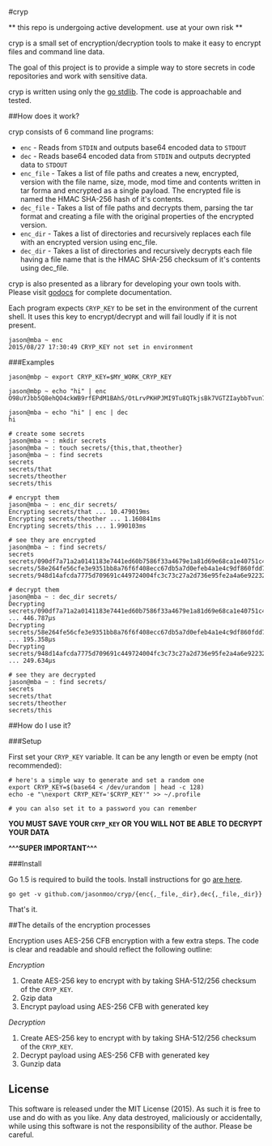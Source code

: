#cryp

** this repo is undergoing active development.  use at your own risk **

cryp is a small set of encryption/decryption tools to make it easy to encrypt files and command line data.

The goal of this project is to provide a simple way to store secrets in code repositories and
work with sensitive data.

cryp is written using only the [go stdlib](http://golang.org/pkg/). The code is approachable and tested.

##How does it work?

cryp consists of 6 command line programs:

 * `enc` - Reads from `STDIN` and outputs base64 encoded data to `STDOUT`
 * `dec` - Reads base64 encoded data from `STDIN` and outputs decrypted data to `STDOUT`
 * `enc_file` - Takes a list of file paths and creates a new, encrypted, version with the
                file name, size, mode, mod time and contents written in tar forma and
                encrypted as a single payload. The encrypted file is named the HMAC SHA-256 hash
                of it's contents.
 * `dec_file` - Takes a list of file paths and decrypts them, parsing the tar format and creating
                a file with the original properties of the encrypted version.
 * `enc_dir` - Takes a list of directories and recursively replaces each file with an encrypted
               version using enc_file.
 * `dec_dir` - Takes a list of directories and recursively decrypts each file having a file
               name that is the HMAC SHA-256 checksum of it's contents using dec_file.

cryp is also presented as a library for developing your own tools with.
Please visit [godocs](https://godoc.org/github.com/jasonmoo/cryp) for complete documentation.

Each program expects `CRYP_KEY` to be set in the environment of the current shell.  It
uses this key to encrypt/decrypt and will fail loudly if it is not present.

	jason@mba ~ enc
	2015/08/27 17:30:49 CRYP_KEY not set in environment

###Examples

	jason@mbp ~ export CRYP_KEY=$MY_WORK_CRYP_KEY

	jason@mbp ~ echo "hi" | enc
	O98uYJbb5Q8ehQO4ckWB9rfEPdM1BAhS/OtLrvPKHPJMI9Tu8QTkjsBk7VGTZIaybbTvun7qrwvpbSh7mRtY7Iwq3Std+fRMGBaIUOI=

	jason@mba ~ echo "hi" | enc | dec
	hi

	# create some secrets
	jason@mba ~ : mkdir secrets
	jason@mba ~ : touch secrets/{this,that,theother}
	jason@mba ~ : find secrets
	secrets
	secrets/that
	secrets/theother
	secrets/this

	# encrypt them
	jason@mba ~ : enc_dir secrets/
	Encrypting secrets/that ... 10.479019ms
	Encrypting secrets/theother ... 1.160841ms
	Encrypting secrets/this ... 1.990103ms

	# see they are encrypted
	jason@mba ~ : find secrets/
	secrets
	secrets/090df7a71a2a0141183e7441ed60b7586f33a4679e1a81d69e68ca1e40751c4a
	secrets/58e264fe56cfe3e9351bb8a76f6f408ecc67db5a7d0efeb4a1e4c9df860fdd7d
	secrets/948d14afcda7775d709691c449724004fc3c73c27a2d736e95fe2a4a6e922328

	# decrypt them
	jason@mba ~ : dec_dir secrets/
	Decrypting secrets/090df7a71a2a0141183e7441ed60b7586f33a4679e1a81d69e68ca1e40751c4a ... 446.787µs
	Decrypting secrets/58e264fe56cfe3e9351bb8a76f6f408ecc67db5a7d0efeb4a1e4c9df860fdd7d ... 195.358µs
	Decrypting secrets/948d14afcda7775d709691c449724004fc3c73c27a2d736e95fe2a4a6e922328 ... 249.634µs

	# see they are decrypted
	jason@mba ~ : find secrets/
	secrets
	secrets/that
	secrets/theother
	secrets/this


##How do I use it?

###Setup

First set your `CRYP_KEY` variable.  It can be any length or even be empty (not recommended):

	# here's a simple way to generate and set a random one
	export CRYP_KEY=$(base64 < /dev/urandom | head -c 128)
	echo -e "\nexport CRYP_KEY='$CRYP_KEY'" >> ~/.profile

	# you can also set it to a password you can remember

**YOU MUST SAVE YOUR `CRYP_KEY` OR YOU WILL NOT BE ABLE TO DECRYPT YOUR DATA**

**^^^SUPER IMPORTANT^^^**


###Install

Go 1.5 is required to build the tools.  Install instructions for go [are here](https://golang.org/doc/install).

	go get -v github.com/jasonmoo/cryp/{enc{,_file,_dir},dec{,_file,_dir}}

That's it.

##The details of the encryption processes

Encryption uses AES-256 CFB encryption with a few extra steps.  The code is clear and readable
and should reflect the following outline:

*Encryption*

1.  Create AES-256 key to encrypt with by taking SHA-512/256 checksum of the `CRYP_KEY`.
2.  Gzip data
3.  Encrypt payload using AES-256 CFB with generated key

*Decryption*

1.  Create AES-256 key to encrypt with by taking SHA-512/256 checksum of the `CRYP_KEY`.
2.  Decrypt payload using AES-256 CFB with generated key
3.  Gunzip data

## License

This software is released under the MIT License (2015).  As such it is free to use and
do with as you like.  Any data destroyed, maliciously or accidentally, while using this
software is not the responsibility of the author.  Please be careful.

